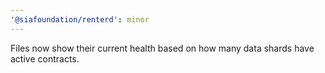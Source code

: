 ```yaml
---
'@siafoundation/renterd': minor
---
```


Files now show their current health based on how many data shards have active contracts.
